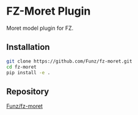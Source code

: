 # FZ-Moret Plugin

Moret model plugin for FZ.

## Installation

```bash
git clone https://github.com/Funz/fz-moret.git
cd fz-moret
pip install -e .
```

## Repository

[Funz/fz-moret](https://github.com/Funz/fz-moret)
